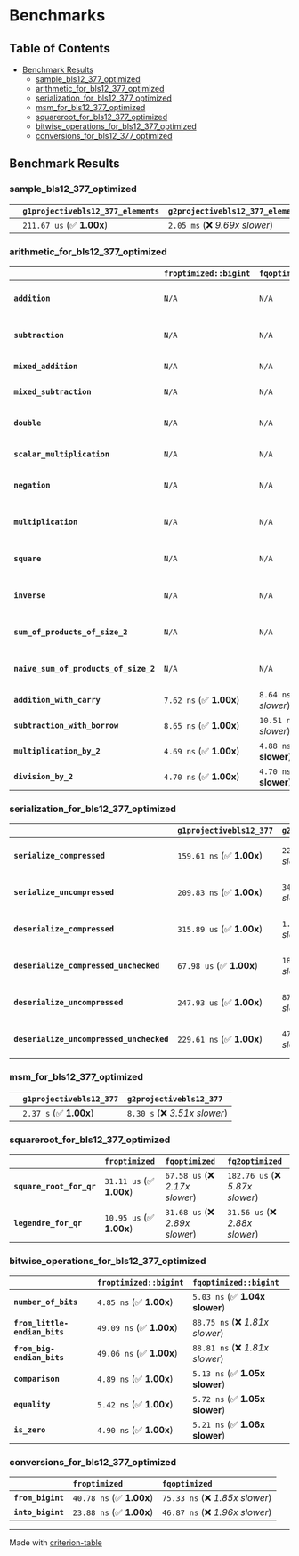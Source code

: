 # Benchmarks

## Table of Contents

- [Benchmark Results](#benchmark-results)
    - [sample_bls12_377_optimized](#sample_bls12_377_optimized)
    - [arithmetic_for_bls12_377_optimized](#arithmetic_for_bls12_377_optimized)
    - [serialization_for_bls12_377_optimized](#serialization_for_bls12_377_optimized)
    - [msm_for_bls12_377_optimized](#msm_for_bls12_377_optimized)
    - [squareroot_for_bls12_377_optimized](#squareroot_for_bls12_377_optimized)
    - [bitwise_operations_for_bls12_377_optimized](#bitwise_operations_for_bls12_377_optimized)
    - [conversions_for_bls12_377_optimized](#conversions_for_bls12_377_optimized)

## Benchmark Results

### sample_bls12_377_optimized

|        | `g1projectivebls12_377_elements`          | `g2projectivebls12_377_elements`           |
|:-------|:------------------------------------------|:------------------------------------------ |
|        | `211.67 us` (✅ **1.00x**)                 | `2.05 ms` (❌ *9.69x slower*)               |

### arithmetic_for_bls12_377_optimized

|                                       | `froptimized::bigint`          | `fqoptimized::bigint`           | `g1projectivebls12_377`          | `g2projectivebls12_377`          | `fq2optimized`                   | `fq12optimized`                   | `fqoptimized`                     | `froptimized`                     |
|:--------------------------------------|:-------------------------------|:--------------------------------|:---------------------------------|:---------------------------------|:---------------------------------|:----------------------------------|:----------------------------------|:--------------------------------- |
| **`addition`**                        | `N/A`                          | `N/A`                           | `1.25 us` (✅ **1.00x**)          | `4.51 us` (❌ *3.62x slower*)     | `22.91 ns` (🚀 **54.40x faster**) | `193.18 ns` (🚀 **6.45x faster**)  | `12.51 ns` (🚀 **99.68x faster**)  | `8.71 ns` (🚀 **143.07x faster**)  |
| **`subtraction`**                     | `N/A`                          | `N/A`                           | `1.29 us` (✅ **1.00x**)          | `4.58 us` (❌ *3.55x slower*)     | `23.34 ns` (🚀 **55.24x faster**) | `161.22 ns` (🚀 **8.00x faster**)  | `12.75 ns` (🚀 **101.09x faster**) | `8.81 ns` (🚀 **146.40x faster**)  |
| **`mixed_addition`**                  | `N/A`                          | `N/A`                           | `916.24 ns` (✅ **1.00x**)        | `3.27 us` (❌ *3.57x slower*)     | `N/A`                            | `N/A`                             | `N/A`                             | `N/A`                             |
| **`mixed_subtraction`**               | `N/A`                          | `N/A`                           | `927.50 ns` (✅ **1.00x**)        | `3.31 us` (❌ *3.57x slower*)     | `N/A`                            | `N/A`                             | `N/A`                             | `N/A`                             |
| **`double`**                          | `N/A`                          | `N/A`                           | `583.75 ns` (✅ **1.00x**)        | `2.22 us` (❌ *3.81x slower*)     | `12.33 ns` (🚀 **47.33x faster**) | `67.66 ns` (🚀 **8.63x faster**)   | `7.14 ns` (🚀 **81.76x faster**)   | `5.86 ns` (🚀 **99.63x faster**)   |
| **`scalar_multiplication`**           | `N/A`                          | `N/A`                           | `339.40 us` (✅ **1.00x**)        | `1.18 ms` (❌ *3.47x slower*)     | `N/A`                            | `N/A`                             | `N/A`                             | `N/A`                             |
| **`negation`**                        | `N/A`                          | `N/A`                           | `N/A`                            | `N/A`                            | `22.87 ns` (❌ *3.72x slower*)    | `97.29 ns` (❌ *15.81x slower*)    | `18.48 ns` (❌ *3.00x slower*)     | `6.15 ns` (✅ **1.00x**)           |
| **`multiplication`**                  | `N/A`                          | `N/A`                           | `N/A`                            | `N/A`                            | `266.45 ns` (❌ *6.00x slower*)   | `7.09 us` (❌ *159.67x slower*)    | `76.00 ns` (❌ *1.71x slower*)     | `44.42 ns` (✅ **1.00x**)          |
| **`square`**                          | `N/A`                          | `N/A`                           | `N/A`                            | `N/A`                            | `232.92 ns` (❌ *6.31x slower*)   | `5.00 us` (❌ *135.29x slower*)    | `66.83 ns` (❌ *1.81x slower*)     | `36.94 ns` (✅ **1.00x**)          |
| **`inverse`**                         | `N/A`                          | `N/A`                           | `N/A`                            | `N/A`                            | `15.10 us` (❌ *2.14x slower*)    | `27.48 us` (❌ *3.89x slower*)     | `14.75 us` (❌ *2.09x slower*)     | `7.06 us` (✅ **1.00x**)           |
| **`sum_of_products_of_size_2`**       | `N/A`                          | `N/A`                           | `N/A`                            | `N/A`                            | `576.96 ns` (❌ *9.33x slower*)   | `14.54 us` (❌ *235.15x slower*)   | `118.01 ns` (❌ *1.91x slower*)    | `61.83 ns` (✅ **1.00x**)          |
| **`naive_sum_of_products_of_size_2`** | `N/A`                          | `N/A`                           | `N/A`                            | `N/A`                            | `564.29 ns` (❌ *6.17x slower*)   | `14.45 us` (❌ *158.01x slower*)   | `162.77 ns` (❌ *1.78x slower*)    | `91.43 ns` (✅ **1.00x**)          |
| **`addition_with_carry`**             | `7.62 ns` (✅ **1.00x**)        | `8.64 ns` (❌ *1.13x slower*)    | `N/A`                            | `N/A`                            | `N/A`                            | `N/A`                             | `N/A`                             | `N/A`                             |
| **`subtraction_with_borrow`**         | `8.65 ns` (✅ **1.00x**)        | `10.51 ns` (❌ *1.22x slower*)   | `N/A`                            | `N/A`                            | `N/A`                            | `N/A`                             | `N/A`                             | `N/A`                             |
| **`multiplication_by_2`**             | `4.69 ns` (✅ **1.00x**)        | `4.88 ns` (✅ **1.04x slower**)  | `N/A`                            | `N/A`                            | `N/A`                            | `N/A`                             | `N/A`                             | `N/A`                             |
| **`division_by_2`**                   | `4.70 ns` (✅ **1.00x**)        | `4.70 ns` (✅ **1.00x slower**)  | `N/A`                            | `N/A`                            | `N/A`                            | `N/A`                             | `N/A`                             | `N/A`                             |

### serialization_for_bls12_377_optimized

|                                          | `g1projectivebls12_377`          | `g2projectivebls12_377`          | `froptimized`                      | `fqoptimized`                      | `fq2optimized`                      | `fq12optimized`                   |
|:-----------------------------------------|:---------------------------------|:---------------------------------|:-----------------------------------|:-----------------------------------|:------------------------------------|:--------------------------------- |
| **`serialize_compressed`**               | `159.61 ns` (✅ **1.00x**)        | `222.11 ns` (❌ *1.39x slower*)   | `31.21 ns` (🚀 **5.11x faster**)    | `56.87 ns` (🚀 **2.81x faster**)    | `110.13 ns` (✅ **1.45x faster**)    | `704.82 ns` (❌ *4.42x slower*)    |
| **`serialize_uncompressed`**             | `209.83 ns` (✅ **1.00x**)        | `346.75 ns` (❌ *1.65x slower*)   | `31.31 ns` (🚀 **6.70x faster**)    | `56.10 ns` (🚀 **3.74x faster**)    | `109.64 ns` (🚀 **1.91x faster**)    | `704.02 ns` (❌ *3.36x slower*)    |
| **`deserialize_compressed`**             | `315.89 us` (✅ **1.00x**)        | `1.06 ms` (❌ *3.36x slower*)     | `51.80 ns` (🚀 **6098.33x faster**) | `93.76 ns` (🚀 **3369.06x faster**) | `212.62 ns` (🚀 **1485.69x faster**) | `1.34 us` (🚀 **235.96x faster**)  |
| **`deserialize_compressed_unchecked`**   | `67.98 us` (✅ **1.00x**)         | `184.87 us` (❌ *2.72x slower*)   | `51.90 ns` (🚀 **1309.92x faster**) | `93.89 ns` (🚀 **724.12x faster**)  | `213.12 ns` (🚀 **319.00x faster**)  | `1.34 us` (🚀 **50.78x faster**)   |
| **`deserialize_uncompressed`**           | `247.93 us` (✅ **1.00x**)        | `875.88 us` (❌ *3.53x slower*)   | `51.73 ns` (🚀 **4793.26x faster**) | `93.82 ns` (🚀 **2642.54x faster**) | `212.16 ns` (🚀 **1168.61x faster**) | `1.34 us` (🚀 **185.18x faster**)  |
| **`deserialize_uncompressed_unchecked`** | `229.61 ns` (✅ **1.00x**)        | `474.54 ns` (❌ *2.07x slower*)   | `51.91 ns` (🚀 **4.42x faster**)    | `93.90 ns` (🚀 **2.45x faster**)    | `212.14 ns` (✅ **1.08x faster**)    | `1.34 us` (❌ *5.83x slower*)      |

### msm_for_bls12_377_optimized

|        | `g1projectivebls12_377`          | `g2projectivebls12_377`           |
|:-------|:---------------------------------|:--------------------------------- |
|        | `2.37 s` (✅ **1.00x**)           | `8.30 s` (❌ *3.51x slower*)       |

### squareroot_for_bls12_377_optimized

|                          | `froptimized`            | `fqoptimized`                   | `fq2optimized`                    |
|:-------------------------|:-------------------------|:--------------------------------|:--------------------------------- |
| **`square_root_for_qr`** | `31.11 us` (✅ **1.00x**) | `67.58 us` (❌ *2.17x slower*)   | `182.76 us` (❌ *5.87x slower*)    |
| **`legendre_for_qr`**    | `10.95 us` (✅ **1.00x**) | `31.68 us` (❌ *2.89x slower*)   | `31.56 us` (❌ *2.88x slower*)     |

### bitwise_operations_for_bls12_377_optimized

|                               | `froptimized::bigint`          | `fqoptimized::bigint`            |
|:------------------------------|:-------------------------------|:-------------------------------- |
| **`number_of_bits`**          | `4.85 ns` (✅ **1.00x**)        | `5.03 ns` (✅ **1.04x slower**)   |
| **`from_little-endian_bits`** | `49.09 ns` (✅ **1.00x**)       | `88.75 ns` (❌ *1.81x slower*)    |
| **`from_big-endian_bits`**    | `49.06 ns` (✅ **1.00x**)       | `88.81 ns` (❌ *1.81x slower*)    |
| **`comparison`**              | `4.89 ns` (✅ **1.00x**)        | `5.13 ns` (✅ **1.05x slower**)   |
| **`equality`**                | `5.42 ns` (✅ **1.00x**)        | `5.72 ns` (✅ **1.05x slower**)   |
| **`is_zero`**                 | `4.90 ns` (✅ **1.00x**)        | `5.21 ns` (✅ **1.06x slower**)   |

### conversions_for_bls12_377_optimized

|                   | `froptimized`            | `fqoptimized`                    |
|:------------------|:-------------------------|:-------------------------------- |
| **`from_bigint`** | `40.78 ns` (✅ **1.00x**) | `75.33 ns` (❌ *1.85x slower*)    |
| **`into_bigint`** | `23.88 ns` (✅ **1.00x**) | `46.87 ns` (❌ *1.96x slower*)    |

---
Made with [criterion-table](https://github.com/nu11ptr/criterion-table)


